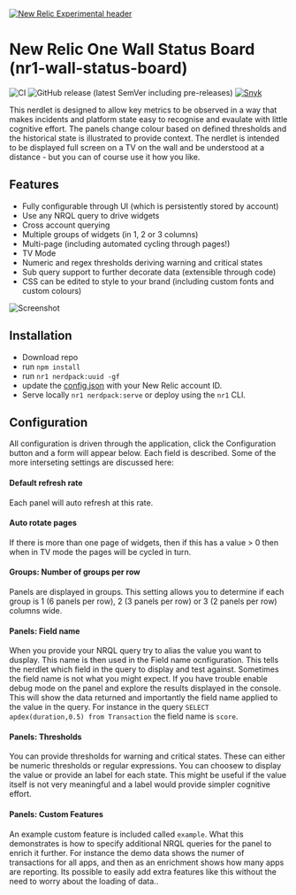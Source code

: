 [![New Relic Experimental header](https://github.com/newrelic/open-source-office/raw/master/examples/categories/images/Experimental.png)](https://github.com/newrelic/open-source-office/blob/master/examples/categories/index.md#new-relic-experimental)

# New Relic One Wall Status Board (nr1-wall-status-board)

![CI](https://github.com/newrelic-experimental/nr1-wall-status-board/workflows/CI/badge.svg) ![GitHub release (latest SemVer including pre-releases)](https://img.shields.io/github/v/release/newrelic-experimental/nr1-wall-status-board?include_prereleases&sort=semver) [![Snyk](https://snyk.io/test/github/newrelic-experimental/nr1-wall-status-board/badge.svg)](https://snyk.io/test/github/newrelic-experimental/nr1-wall-status-board)

This nerdlet is designed to allow key metrics to be observed in a way that makes incidents and platform state easy to recognise and evaulate with little cognitive effort. The panels change colour based on defined thresholds and the historical state is illustrated to provide context. The nerdlet is intended to be displayed full screen on a TV on the wall and be understood at a distance -  but you can of course use it how you like.

## Features
- Fully configurable through UI (which is persistently stored by account)
- Use any NRQL query to drive widgets
- Cross account querying
- Multiple groups of widgets (in 1, 2 or 3 columns)
- Multi-page (including automated cycling through pages!)
- TV Mode
- Numeric and regex thresholds deriving warning and critical states
- Sub query support to further decorate data (extensible through code)
- CSS can be edited to style to your brand (including custom fonts and custom colours)

![Screenshot](gfx/screenshot.png)

## Installation
 - Download repo
 - run `npm install` 
 - run `nr1 nerdpack:uuid -gf`
 - update the [config.json](/nerdlets/status-board-nerdlet/config.json) with your New Relic account ID. 
 - Serve locally `nr1 nerdpack:serve` or deploy using the `nr1` CLI.


## Configuration
All configuration is driven through the application, click the Configuration button and a form will appear below. Each field is described. Some of the more interseting settings are discussed here:

#### Default refresh rate
Each panel will auto refresh at this rate.

#### Auto rotate pages
If there is more than one page of widgets, then if this has a value > 0 then when in TV mode the pages will be cycled in turn.

#### Groups: Number of groups per row
Panels are displayed in groups. This setting allows you to determine if each group is 1 (6 panels per row), 2 (3 panels per row) or 3 (2 panels per row) columns wide.

#### Panels: Field name
When you provide your NRQL query try to alias the value you want to dusplay. This name is then used in the Field name ocnfiguration. This tells the nerdlet which field in the query to display and test against. Sometimes the field name is not what you might expect. If you have trouble enable debug mode on the panel and explore the results displayed in the console. This will show the data returned and importantly the field name applied to the value in the query. For instance in the query `SELECT apdex(duration,0.5) from Transaction` the field name is `score`.

#### Panels: Thresholds
You can provide thresholds for warning and critical states. These can either be numeric thresholds or regular expressions. You can choosew to display the value or provide an label for each state. This might be useful if the value itself is not very meaningful and a label would provide simpler cognitive effort.

#### Panels: Custom Features
An example custom feature is included called `example`. What this demonstrates is how to specify additional NRQL queries for the panel to enrich it further. For instance the demo data shows the numer of transactions for all apps, and then as an enrichment shows how many apps are reporting. Its possible to easily add extra features like this without the need to worry about the loading of data..

